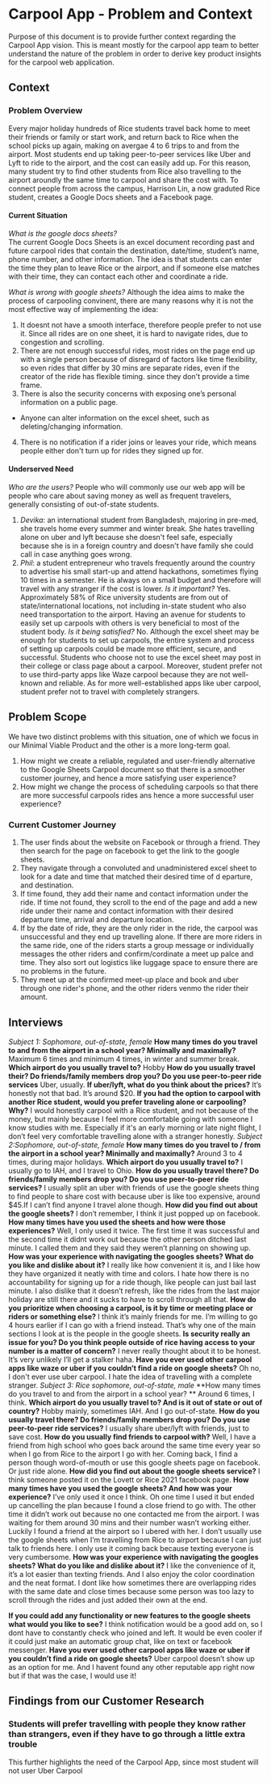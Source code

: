 # Carpool App - Problem and Context
Purpose of this document is to provide further context regarding the Carpool App vision. This is meant mostly for the carpool app team to better understand the nature of the problem in order to derive key product insights for the carpool web application.
## Context
### Problem Overview
Every major holiday hundreds of Rice students travel back home to meet their friends or family or start work, and return back to Rice when the school picks up again, making on avergae 4 to 6 trips to and from the airport. Most students end up taking peer-to-peer
services like Uber and Lyft to ride to the airport, and the cost can easily add up. For
this reason, many student try to find other students from Rice also travelling to the 
airport aroundly the same time to carpool and share the cost with. To connect people from 
across the campus, Harrison Lin, a now graduted Rice student, creates a Google Docs sheets 
and a Facebook page. 
#### Current Situation
*What is the google docs sheets?*                                   
The current Google Docs Sheets is an excel document recording past and future carpool 
rides that contain the destination, date/time, student’s name, phone number, and other 
information. The idea is that students can enter the time they plan to leave Rice or the
airport, and if someone else matches with their time, they can contact each other and 
coordinate a ride. 

*What is wrong with google sheets?*
Although the idea aims to make the process of carpooling convinent, there are many reasons why it 
is not the most effective way of implementing the idea: 
1. It doesnt not have a smooth interface, therefore people prefer to not use it. Since all rides are on one sheet, it is hard to navigate rides, due to congestion and scrolling.
2. There are not enough successful rides, most rides on the page end up with a single person because of disregard of factors like time flexibility, so even rides that differ by 30 mins are separate rides, even if the creator of the ride has flexible timing. since they don't provide a time frame.
3. There is also the security concerns with exposing one’s personal information on a public page. 
  - Anyone can alter information on the excel sheet, such as deleting/changing information. 
4. There is no notification if a rider joins or leaves your ride, which means people either don't turn up for rides they signed up for.

#### Underserved Need
*Who are the users?*
People who will commonly use our web app will be people who care about saving money as well as frequent travelers, generally consisting of
out-of-state students. 
1. *Devika*: an international student from Bangladesh, majoring in pre-med, she travels home every summer and winter break. She hates travelling alone on uber and lyft because she doesn't feel safe, especially because she is in a foreign country and doesn't have family she could call in case anything goes wrong. 
2. *Phil*: a student entrepreneur who travels frequently around the country to advertise his small start-up and attend hackathons, sometimes flying 10 times in a semester. He is always on a small budget and therefore will travel with any stranger if the cost is lower.
*Is it important?*
Yes. Approximately 58% of Rice university students are from out of state/international locations, not including in-state student who also need transportation to the airport. Having an avenue for students to easily set up carpools with others is very beneficial to most of the student body.
*Is it being satisfied?*
No. Although the excel sheet may be enough for students to set up carpools, the entire system and process of setting up carpools could be made more efficient, secure, and successful. Students who choose not to use the excel sheet may post in their college or class page about a carpool. Moreover, student prefer not to use third-party apps like Waze carpool because they are not well-known and reliable. As for more well-established apps like uber carpool, student prefer not to travel with completely strangers.

## Problem Scope
We have two distinct problems with this situation, one of which we focus in our Minimal Viable Product and the other is a more long-term goal.
1. How might we create a reliable, regulated and user-friendly alternative to the Google Sheets Carpool document so that there is a smoother customer journey, and hence a more satisfying user experience? 
2. How might we change the process of scheduling carpools so that there are more successful carpools rides ans hence a more successful user experience?

### Current Customer Journey
1. The user finds about the website on Facebook or through a friend. They then search for the page on facebook to get the link to the google sheets.
2. They navigate through a convoluted and unadministered excel sheet to look for a date and time that matched their desired time of d  eparture, and destination. 
3. If time found, they add their name and contact information under the ride. If time not found, they scroll to the end of the page and add a new ride under their name and contact information with their desired departure time, arrival and departure location. 
4. If by the date of ride, they are the only rider in the ride, the carpool was unsuccessful and they end up travelling alone. If there are more riders in the same ride, one of the riders starts a group message or individually messages the other riders and confirm/cordinate a meet up palce and time. They also sort out logistics like luggage space to ensure there are no problems in the future. 
5. They meet up at the confirmed meet-up place and book and uber through one rider's phone, and the other riders venmo the rider their amount. 

## Interviews
*Subject 1: Sophomore, out-of-state, female*
**How many times do you travel to and from the airport in a school year? Minimally and maximally?**
Maximum 6 times and minimum 4 times, in winter and summer break.  
**Which airport do you usually travel to?**
Hobby 
**How do you usually travel their? Do friends/family members drop you? Do you use peer-to-peer ride services**
Uber, usually. 
**If uber/lyft, what do you think about the prices?**
It’s honestly not that bad. It’s around $20. 
**If you had the option to carpool with another Rice student, would you prefer traveling alone or carpooling? Why?**
I would honestly carpool with a Rice student, and not because of the money, but mainly because I feel more comfortable going with someone I know studies with me. Especially if it's an early morning or late night flight, I don’t feel very comfortable travelling alone with a stranger honestly. 
*Subject 2:Sophomore, out-of-state, female*
**How many times do you travel to / from the airport in a school year? Minimally and maximally?**
Around 3 to 4 times, during major holidays. 
**Which airport do you usually travel to?**
I usually go to IAH, and I travel to Ohio.
**How do you usually travel there? Do friends/family members drop you? Do you use peer-to-peer ride services?**
I usually split an uber with friends of use the google sheets thing to find people to share cost with because uber is like too expensive, around $45.If I can’t find anyone I travel alone though.
**How did you find out about the google sheets?**
I don’t remember, I think it just popped up on facebook. 
**How many times have you used the sheets and how were those experiences?**
Well, I only used it twice. The first time it was successful and the second time it didnt work out because the other person ditched last minute. I called them and they said they weren’t planning on showing up. 
**How was your experience with navigating the googles sheets? What do you like and dislike about it?**
I really like how convenient it is, and I like how they have organized it neatly with time and colors. I hate how there is no accountability for signing up for a ride though, like people can just bail last minute. I also dislike that it doesn’t refresh, like the rides from the last major holiday are still there and it sucks to have to scroll through all that. 
**How do you prioritize when choosing a carpool, is it by time or meeting place or riders or something else?**
I think it’s mainly friends for me. I’m willing to go 4 hours earlier if I can go with a friend instead. That’s why one of the main sections I look at is the people in the google sheets.
**Is security really an issue for you? Do you think people outside of rice having access to your number is a matter of concern?**
I never really thought about it to be honest. It’s very unlikely I’ll get a stalker haha.
**Have you ever used other carpool apps like waze or uber if you couldn’t find a ride on google sheets?**
Oh no, I don't ever use uber carpool. I hate the idea of travelling with a complete stranger.
*Subject 3: Rice sophomore, out-of-state, male*
**How many times do you travel to and from the airport in a school year? **
Around 6 times, I think.
**Which airport do you usually travel to? And is it out of state or out of country?**
Hobby mainly, sometimes IAH. And I go out-of-state.
**How do you usually travel there? Do friends/family members drop you? Do you use peer-to-peer ride services?**
I usually share uber/lyft with friends, just to save cost.
**How do you usually find friends to carpool with?**
Well, I have a friend from high school who goes back around the same time every year so when I go from Rice to the airport I go with her. Coming back, I find a person though word-of-mouth or use this google sheets page on facebook. Or just ride alone.
**How did you find out about the google sheets service?**
I think someone posted it on the Lovett or Rice 2021 facebook page. 
**How many times have you used the google sheets? And how was your experience?**
I’ve only used it once I think. Oh one time I used it but ended up cancelling the plan because I found a close friend to go with. The other time it didn’t work out because no one contacted me from the airport. I was waiting for them around 30 mins and their number wasn’t working either. Luckily I found a friend at the airport so I ubered with her. 
I don’t usually use the google sheets when I’m travelling from Rice to airport because I can just talk to friends here. I only use it coming back because texting everyone is very cumbersome.
**How was your experience with navigating the googles sheets? What do you like and dislike about it?**
I like the convenience of it, it’s a lot easier than texting friends. And I also enjoy the color coordination and the neat format. I dont like how sometimes there are overlapping rides with the same date and close times because some person was too lazy to scroll through the rides and just added their own at the end.

**If you could add any functionality or new features to the google sheets what would you like to see?**
I think notification would be a good add on, so I dont have to constantly check who joined and left. It would be even cooler if it could just make an automatic group chat, like on text or facebook messenger. 
**Have you ever used other carpool apps like waze or uber if you couldn’t find a ride on google sheets?**
Uber carpool doesn’t show up as an option for me. And I havent found any other reputable app right now but if that was the case, I would use it!

## Findings from our Customer Research 
### Students will prefer travelling with people they know rather than strangers, even if they have to go through a little extra trouble
This further highlights the need of the Carpool App, since most student will not user Uber Carpool 

















